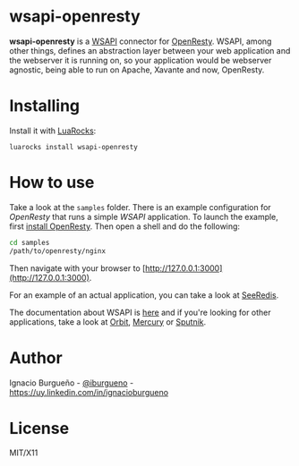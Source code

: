 # wsapi-openresty

__wsapi-openresty__ is a [WSAPI](http://keplerproject.github.io/wsapi/) connector for [OpenResty](https://openresty.org/). WSAPI, among other things, defines an abstraction layer between your web application and the webserver it is running on, so your application would be webserver agnostic, being able to run on Apache, Xavante and now, OpenResty.

# Installing

Install it with [LuaRocks](https://luarocks.org):

    luarocks install wsapi-openresty

# How to use

Take a look at the `samples` folder. There is an example configuration for _OpenResty_ that runs a simple _WSAPI_ application. To launch the example, first [install OpenResty](https://openresty.org/#Download).
Then open a shell and do the following:

~~~bash
cd samples
/path/to/openresty/nginx
~~~

Then navigate with your browser to [http://127.0.0.1:3000](http://127.0.0.1:3000).

For an example of an actual application, you can take a look at [SeeRedis](https://github.com/ignacio/seeredis).

The documentation about WSAPI is [here](http://keplerproject.github.io/wsapi/manual.html) and if you're looking for other applications, take a look at [Orbit](https://github.com/keplerproject/orbit), [Mercury](https://github.com/nrk/mercury) or [Sputnik](http://sputnik.freewisdom.org/).

# Author

Ignacio Burgueño - [@iburgueno](https://twitter.com/iburgueno) - https://uy.linkedin.com/in/ignacioburgueno

# License

MIT/X11

